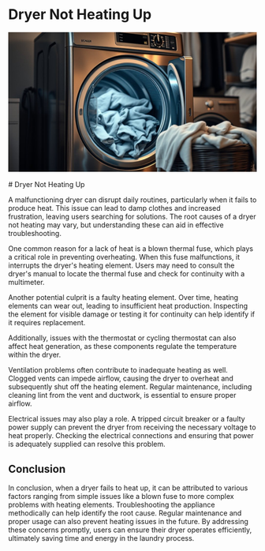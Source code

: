<h1> Dryer Not Heating Up
 </h1><p><img src="/images/dryer_malfunctioning_no_heat-1.jpg"></p># Dryer Not Heating Up

A malfunctioning dryer can disrupt daily routines, particularly when it fails to produce heat. This issue can lead to damp clothes and increased frustration, leaving users searching for solutions. The root causes of a dryer not heating may vary, but understanding these can aid in effective troubleshooting.

One common reason for a lack of heat is a blown thermal fuse, which plays a critical role in preventing overheating. When this fuse malfunctions, it interrupts the dryer's heating element. Users may need to consult the dryer's manual to locate the thermal fuse and check for continuity with a multimeter.

Another potential culprit is a faulty heating element. Over time, heating elements can wear out, leading to insufficient heat production. Inspecting the element for visible damage or testing it for continuity can help identify if it requires replacement.

Additionally, issues with the thermostat or cycling thermostat can also affect heat generation, as these components regulate the temperature within the dryer.

Ventilation problems often contribute to inadequate heating as well. Clogged vents can impede airflow, causing the dryer to overheat and subsequently shut off the heating element. Regular maintenance, including cleaning lint from the vent and ductwork, is essential to ensure proper airflow.

Electrical issues may also play a role. A tripped circuit breaker or a faulty power supply can prevent the dryer from receiving the necessary voltage to heat properly. Checking the electrical connections and ensuring that power is adequately supplied can resolve this problem.

## Conclusion

In conclusion, when a dryer fails to heat up, it can be attributed to various factors ranging from simple issues like a blown fuse to more complex problems with heating elements. Troubleshooting the appliance methodically can help identify the root cause. Regular maintenance and proper usage can also prevent heating issues in the future. By addressing these concerns promptly, users can ensure their dryer operates efficiently, ultimately saving time and energy in the laundry process.
